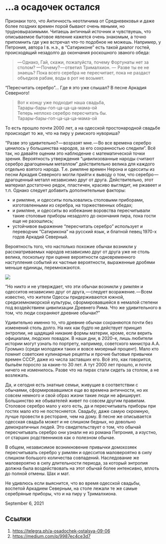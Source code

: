 # …а осадочек остался

Признаки того, что Античность неотличима от Средневековья и даже более
поздних времен порой бывают очень явными, но трудновыразимыми. Читаешь
античный источник и чувствуешь, что описываемое бытовое явление кажется
очень знакомым, а точно припомнить где уже встречал что-то подобное не
можешь. Например, у Петрония, автора I в. н.э., в “Сатириконе” есть
такой диалог гостей, происходящий незадолго до окончания роскошного
званого обеда:

>  — Однако, Гай, скажи, пожалуйста, почему Фортунаты нет за столом?
>  — Почему? — ответил Трималхион. —  Разве ты ее не знаешь? Пока всего
>  серебра не пересчитает, пока не раздаст объедков рабам, воды в рот
>  не возьмет.

“Пересчитать серебро”... Где я это уже слышал? В песне Аркадия Северного!

>  Вот к концу уже подходит наша свадьба,<br>
>  Тарары-бары-гоп-ца-ца-ца-мама-ой<br>
>  Теперь неплохо серебро пересчитать бы.<br>
>  Тарары-бары-гоп-ца-ца-ца-мама-ой<br>

То есть прошло почти 2000 лет, а на одесской простонародной свадьбе
происходит то же, что на пиру у римского нувориша?

“Разве это удивительно? — возразят мне. — Во все времена серебро
ценилось у большинства народов, за его сохранностью следили”. Всё так,
но давайте оценим это наблюдение с математической точки зрения.
Вероятность утверждения “цивилизованные народы считают серебро
драгоценным металлом” действительно велика для каждого отдельно взятого
народа. Т.е. римляне времен Нерона и одесситы из песни Аркадия
Северного могли прийти к выводу о том, что серебро — драгоценный металл
независимо друг от друга. Действительно, этот материал достаточно
редок, пластичен, красиво выглядит, не ржавеет и т.п. Однако следует
добавить дополнительные факторы:

* и римляне, и одесситы пользовались столовыми приборами, изготовленными из серебра, на торжественных обедах;
* и римляне, и одесситы во избежание воровства пересчитывали такие столовые приборы незадолго до окончания пира, пока гости еще не разошлись;
* устойчивое выражение “пересчитать серебро” использует и переводчик “Сатирикона” на русский язык, и блатной певец 1970-х годов Аркадий Северный.

Вероятность того, что настолько похожие обычаи возникли у
рассматриваемых народов независимо друг от друга уже не столь велика,
поскольку при оценке вероятности одновременного наступления событий их
частные вероятности, выраженные дробями меньше единицы, перемножаются.

![](content/img/pO81UiAT9q--mwUB.png)

“Но никто и не утверждает, что эти обычаи возникли у римлян и одесситов
независимо друг от друга, — следует возражение. — Всем известно, что
жители Одессы придерживаются южной, средиземноморской культуры,
сформировавшейся в немалой степени под воздействием цивилизации
Древнего Рима. Что же удивительного в том, что люди сохраняют древние
обычаи?”

Удивительно именно то, что древние обычаи сохраняются почти без
изменений столь долго. На них как будто не действует принцип энтропии,
не щадящий никакие формы материи, кроме, если верить официалам, людских
повадок. В наши дни, в 2020-е, лишь любители истории могут узнать по
портрету, например, советского министра А.А. Громыко (среди молодежи
таких и вовсе мизерный процент). Мало кто помнит советские кулинарные
рецепты и прочие бытовые привычки времен СССР, даже из числа заставших
его. Всё это, как говорится, быльём поросло за какие-то 30 лет. А тут
2000 лет прошло, и почти ничего не изменилось. Разве что на пирах стали
сидеть за столом, а не возлежать.

Да, и сегодня есть знатные семьи, живущие в соответствии с обычаями,
сформировавшимся еще во времена античности, но их совсем немного и свой
образ жизни такие люди не афиширует. Большинство же обывателей живет по
совсем другим правилам. Столовое серебро мало у кого есть, да и
пересчитывать приборы при гостях мало кто не постесняется. Свадьбу,
даже самую скромную, лучше провести в ресторане, чем на дому. В песне
же описывается одесская свадьба может и не слишком бедных, но довольно
демократичных людей. Это свидетельствует о том, что обычай пересчитывать
серебро они узнали не из романа Петрония, а изустно, от старших
родственников как о полезном обычае.

В общем, независимое возникновение привычки домохозяек пересчитывать
серебро у римлян и одесситов маловероятно в силу слишком большого
количества совпадений. Наследование же маловероятно в силу длительности
периода, за который энтропия должна была воздействовать на этот обычай
более интенсивно, вплоть до полной отмены. Шах и мат.

Не удивлюсь если выяснится, что во время одесской свадьбы, воспетой
Аркадием Северным, на столе лежали те же самые серебряные приборы, что
и на пиру у Трималхиона.

<time>September 6, 2021</time>

## Ссылки

1. https://telegra.ph/a-osadochek-ostalsya-09-06
3. https://medium.com/p/9987ec4ce3d7
